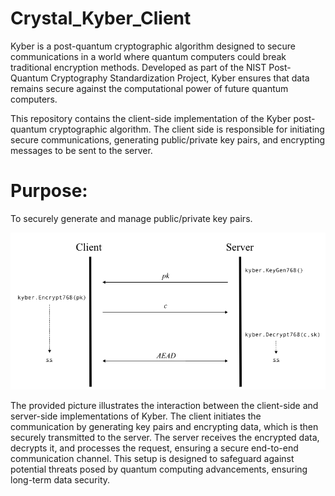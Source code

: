 # Crystal_Kyber_Client

Kyber is a post-quantum cryptographic algorithm designed to secure communications in a world where quantum computers could break traditional encryption methods. Developed as part of the NIST Post-Quantum Cryptography Standardization Project, Kyber ensures that data remains secure against the computational power of future quantum computers.

This repository contains the client-side implementation of the Kyber post-quantum cryptographic algorithm. The client side is responsible for initiating secure communications, generating public/private key pairs, and encrypting messages to be sent to the server.

# Purpose:
To securely generate and manage public/private key pairs.

![Client-Server Interaction](Kyber_WorkFlow.png)

The provided picture illustrates the interaction between the client-side and server-side implementations of Kyber. The client initiates the communication by generating key pairs and encrypting data, which is then securely transmitted to the server. The server receives the encrypted data, decrypts it, and processes the request, ensuring a secure end-to-end communication channel. This setup is designed to safeguard against potential threats posed by quantum computing advancements, ensuring long-term data security.
